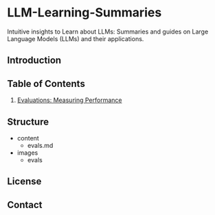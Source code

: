 # LLM-Learning-Summaries
Intuitive insights to Learn about LLMs: Summaries and guides on Large Language Models (LLMs) and their applications.

## Introduction

## Table of Contents

1. [Evaluations: Measuring Performance](./content/evals.md)

## Structure
- content
    - evals.md
- images
    - evals

## License

## Contact

